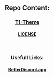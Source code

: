 <div align="center"> 

## Repo Content:

### [T1-Theme](Themes/T1/)
#### [LICENSE](LICENSE)
</div>


<br/>

<div align="center"> 

### Usefull Links:

#### [BetterDiscord.app](https://betterdiscord.app/)
</div>

